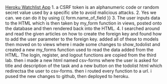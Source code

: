 [Heroku Watchlist App](https://pbdassignment3.herokuapp.com/todolist)
	1. a CSRF token is an alphanumeric code or random secret value used by a specific site to avoid malicious attacks.
	2. Yes we can. we can do it by using {{ form.name_of_field }} 
	3. The user inputs data to the HTML which is then taken by my_form function in views, posted onto the database and then rendered back into the HTML.
	4. I searched around and read the given articles on how to create the foreign key and found how to add the 		user parameter to the foreign key. added all of these to models then moved on to views where i made some changes to show_todolist and created a new my_forms function used to read the data added from the HTML. The login, register, and logout functions are copied from the third lab. then i made a new html named csv-forms where the user is asked for title and description of the task and a new button on the todolist html which redirectsa the user to csv-forms. then i routed every function to a url. i pused the new changes to github, then deployed to heroku.